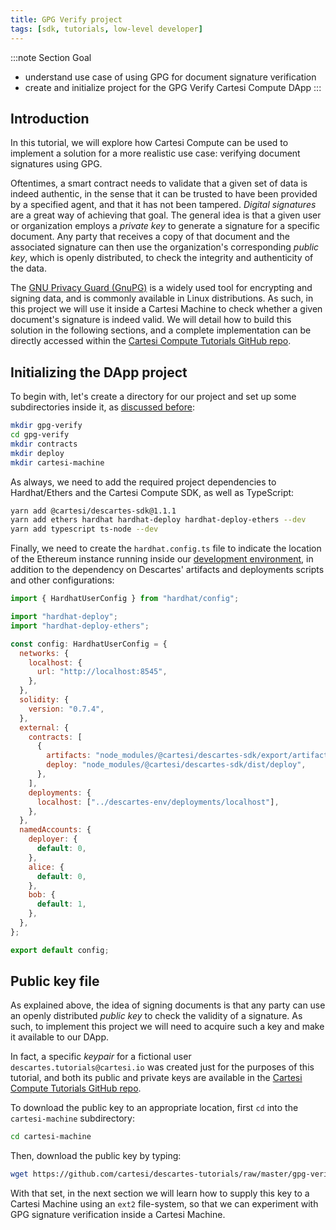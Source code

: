 ```yaml
---
title: GPG Verify project
tags: [sdk, tutorials, low-level developer]
---
```


:::note Section Goal
- understand use case of using GPG for document signature verification
- create and initialize project for the GPG Verify Cartesi Compute DApp
:::

## Introduction

In this tutorial, we will explore how Cartesi Compute can be used to implement a solution for a more realistic use case: verifying document signatures using GPG.

Oftentimes, a smart contract needs to validate that a given set of data is indeed authentic, in the sense that it can be trusted to have been provided by a specified agent, and that it has not been tampered. *Digital signatures* are a great way of achieving that goal. The general idea is that a given user or organization employs a *private key* to generate a signature for a specific document. Any party that receives a copy of that document and the associated signature can then use the organization's corresponding *public key*, which is openly distributed, to check the integrity and authenticity of the data.

The [GNU Privacy Guard (GnuPG)](https://www.gnupg.org/) is a widely used tool for encrypting and signing data, and is commonly available in Linux distributions. As such, in this project we will use it inside a Cartesi Machine to check whether a given document's signature is indeed valid. We will detail how to build this solution in the following sections, and a complete implementation can be directly accessed within the [Cartesi Compute Tutorials GitHub repo](https://github.com/cartesi/descartes-tutorials/tree/master/gpg-verify).


## Initializing the DApp project

To begin with, let's create a directory for our project and set up some subdirectories inside it, as [discussed before](../helloworld/create-project.md):

```bash
mkdir gpg-verify
cd gpg-verify
mkdir contracts
mkdir deploy
mkdir cartesi-machine
```

As always, we need to add the required project dependencies to Hardhat/Ethers and the Cartesi Compute SDK, as well as TypeScript:

```bash
yarn add @cartesi/descartes-sdk@1.1.1
yarn add ethers hardhat hardhat-deploy hardhat-deploy-ethers --dev
yarn add typescript ts-node --dev
```

Finally, we need to create the `hardhat.config.ts` file to indicate the location of the Ethereum instance running inside our [development environment](../descartes-env.md), in addition to the dependency on Descartes' artifacts and deployments scripts and other configurations:

```javascript
import { HardhatUserConfig } from "hardhat/config";

import "hardhat-deploy";
import "hardhat-deploy-ethers";

const config: HardhatUserConfig = {
  networks: {
    localhost: {
      url: "http://localhost:8545",
    },
  },
  solidity: {
    version: "0.7.4",
  },
  external: {
    contracts: [
      {
        artifacts: "node_modules/@cartesi/descartes-sdk/export/artifacts",
        deploy: "node_modules/@cartesi/descartes-sdk/dist/deploy",
      },
    ],
    deployments: {
      localhost: ["../descartes-env/deployments/localhost"],
    },
  },
  namedAccounts: {
    deployer: {
      default: 0,
    },
    alice: {
      default: 0,
    },
    bob: {
      default: 1,
    },
  },
};

export default config;
```

## Public key file

As explained above, the idea of signing documents is that any party can use an openly distributed *public key* to check the validity of a signature. As such, to implement this project we will need to acquire such a key and make it available to our DApp.

In fact, a specific *keypair* for a fictional user `descartes.tutorials@cartesi.io` was created just for the purposes of this tutorial, and both its public and private keys are available in the [Cartesi Compute Tutorials GitHub repo](https://github.com/cartesi/descartes-tutorials/tree/master/gpg-verify/cartesi-machine).

To download the public key to an appropriate location, first `cd` into the `cartesi-machine` subdirectory:

```bash
cd cartesi-machine
```

Then, download the public key by typing:
```bash
wget https://github.com/cartesi/descartes-tutorials/raw/master/gpg-verify/cartesi-machine/descartes-pub.key
```

With that set, in the next section we will learn how to supply this key to a Cartesi Machine using an `ext2` file-system, so that we can experiment with GPG signature verification inside a Cartesi Machine.
